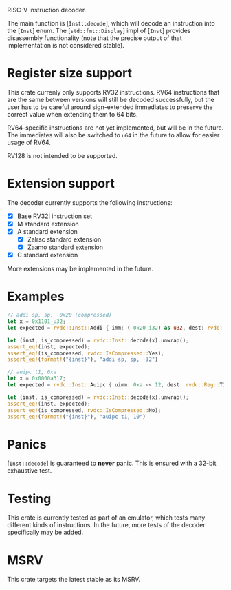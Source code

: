 RISC-V instruction decoder.

The main function is [`Inst::decode`], which will decode an instruction into the [`Inst`] enum.
The [`std::fmt::Display`] impl of [`Inst`] provides disassembly functionality
(note that the precise output of that implementation is not considered stable).

# Register size support

This crate currenly only supports RV32 instructions.
RV64 instructions that are the same between versions will still be decoded successfully, but the user
has to be careful around sign-extended immediates to preserve the correct value when extending them to 64 bits.

RV64-specific instructions are not yet implemented, but will be in the future.
The immediates will also be switched to `u64` in the future to allow for easier usage of RV64.

RV128 is not intended to be supported.

# Extension support

The decoder currently supports the following instructions:

- [x] Base RV32I instruction set
- [x] M standard extension
- [x] A standard extension
  - [x] Zalrsc standard extension
  - [x] Zaamo standard extension
- [x] C standard extension

More extensions may be implemented in the future.

# Examples

```rust
// addi sp, sp, -0x20 (compressed)
let x = 0x1101_u32;
let expected = rvdc::Inst::Addi { imm: (-0x20_i32) as u32, dest: rvdc::Reg::SP, src1: rvdc::Reg::SP };

let (inst, is_compressed) = rvdc::Inst::decode(x).unwrap();
assert_eq!(inst, expected);
assert_eq!(is_compressed, rvdc::IsCompressed::Yes);
assert_eq!(format!("{inst}"), "addi sp, sp, -32")
```

```rust
// auipc t1, 0xa
let x = 0x0000a317;
let expected = rvdc::Inst::Auipc { uimm: 0xa << 12, dest: rvdc::Reg::T1 };

let (inst, is_compressed) = rvdc::Inst::decode(x).unwrap();
assert_eq!(inst, expected);
assert_eq!(is_compressed, rvdc::IsCompressed::No);
assert_eq!(format!("{inst}"), "auipc t1, 10")
```

# Panics

[`Inst::decode`] is guaranteed to **never** panic. This is ensured with a 32-bit exhaustive test.

# Testing

This crate is currently tested as part of an emulator, which tests many different kinds of instructions.
In the future, more tests of the decoder specifically may be added.

# MSRV

This crate targets the latest stable as its MSRV.
